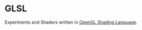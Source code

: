 # GLSL

Experiments and Shaders written in [OpenGL Shading Language](https://www.khronos.org/opengl/wiki/OpenGL_Shading_Language).